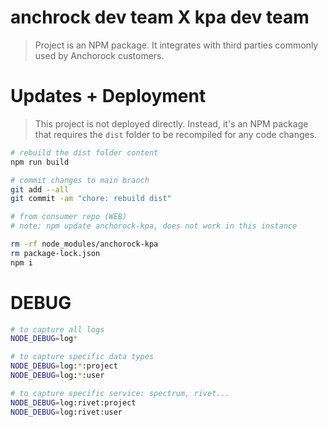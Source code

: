 # anchrock dev team X kpa dev team

> Project is an NPM package. It integrates with third parties commonly used by Anchorock customers.

# Updates + Deployment

> This project is not deployed directly. Instead, it's an NPM package that requires the `dist` folder to be recompiled for any code changes.

```bash
# rebuild the dist folder content
npm run build

# commit changes to main branch
git add --all
git commit -am "chore: rebuild dist"

# from consumer repo (WEB)
# note: npm update anchorock-kpa, does not work in this instance

rm -rf node_modules/anchorock-kpa
rm package-lock.json
npm i
```

# DEBUG

```bash
# to capture all logs
NODE_DEBUG=log*

# to capture specific data types
NODE_DEBUG=log:*:project
NODE_DEBUG=log:*:user

# to capture specific service: spectrum, rivet...
NODE_DEBUG=log:rivet:project
NODE_DEBUG=log:rivet:user
```
